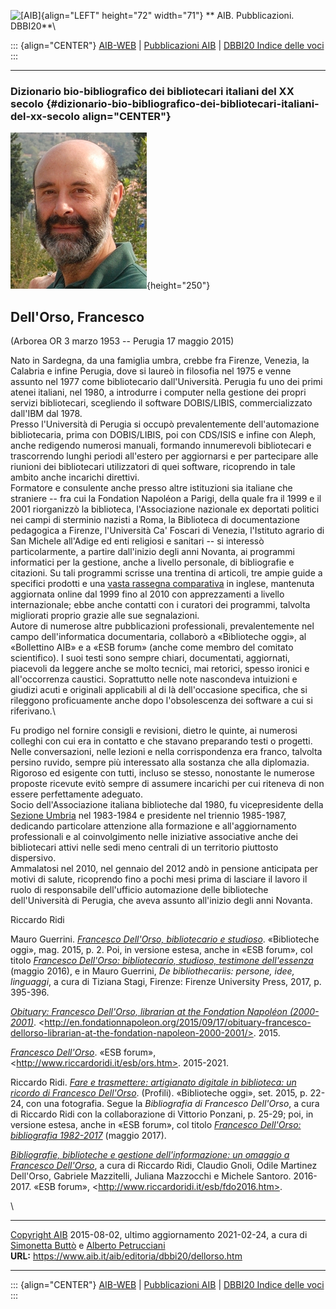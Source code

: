 ![\[AIB\]](/aib/wi/aibv72.gif){align="LEFT" height="72" width="71"}
** AIB. Pubblicazioni. DBBI20**\

::: {align="CENTER"}
[AIB-WEB](/) \| [Pubblicazioni AIB](/pubblicazioni/) \| [DBBI20 Indice
delle voci](dbbi20.htm)
:::

------------------------------------------------------------------------

### Dizionario bio-bibliografico dei bibliotecari italiani del XX secolo {#dizionario-bio-bibliografico-dei-bibliotecari-italiani-del-xx-secolo align="CENTER"}

![\[Ritratto\]](dellorso.jpg){height="250"}

## Dell\'Orso, Francesco

(Arborea OR 3 marzo 1953 -- Perugia 17 maggio 2015)

Nato in Sardegna, da una famiglia umbra, crebbe fra Firenze, Venezia, la
Calabria e infine Perugia, dove si laureò in filosofia nel 1975 e venne
assunto nel 1977 come bibliotecario dall\'Università. Perugia fu uno dei
primi atenei italiani, nel 1980, a introdurre i computer nella gestione
dei propri servizi bibliotecari, scegliendo il software DOBIS/LIBIS,
commercializzato dall\'IBM dal 1978.\
Presso l\'Università di Perugia si occupò prevalentemente
dell\'automazione bibliotecaria, prima con DOBIS/LIBIS, poi con CDS/ISIS
e infine con Aleph, anche redigendo numerosi manuali, formando
innumerevoli bibliotecari e trascorrendo lunghi periodi all\'estero per
aggiornarsi e per partecipare alle riunioni dei bibliotecari
utilizzatori di quei software, ricoprendo in tale ambito anche incarichi
direttivi.\
Formatore e consulente anche presso altre istituzioni sia italiane che
straniere -- fra cui la Fondation Napoléon a Parigi, della quale fra il
1999 e il 2001 riorganizzò la biblioteca, l\'Associazione nazionale ex
deportati politici nei campi di sterminio nazisti a Roma, la Biblioteca
di documentazione pedagogica a Firenze, l\'Università Ca\' Foscari di
Venezia, l\'Istituto agrario di San Michele all\'Adige ed enti religiosi
e sanitari -- si interessò particolarmente, a partire dall\'inizio degli
anni Novanta, ai programmi informatici per la gestione, anche a livello
personale, di bibliografie e citazioni. Su tali programmi scrisse una
trentina di articoli, tre ampie guide a specifici prodotti e una [vasta
rassegna comparativa](http://www.riccardoridi.it/esb/dellorso/bms-dasp/)
in inglese, mantenuta aggiornata online dal 1999 fino al 2010 con
apprezzamenti a livello internazionale; ebbe anche contatti con i
curatori dei programmi, talvolta migliorati proprio grazie alle sue
segnalazioni.\
Autore di numerose altre pubblicazioni professionali, prevalentemente
nel campo dell\'informatica documentaria, collaborò a «Biblioteche
oggi», al «Bollettino AIB» e a «ESB forum» (anche come membro del
comitato scientifico). I suoi testi sono sempre chiari, documentati,
aggiornati, piacevoli da leggere anche se molto tecnici, mai retorici,
spesso ironici e all\'occorrenza caustici. Soprattutto nelle note
nascondeva intuizioni e giudizi acuti e originali applicabili al di là
dell\'occasione specifica, che si rileggono proficuamente anche dopo
l\'obsolescenza dei software a cui si riferivano.\

Fu prodigo nel fornire consigli e revisioni, dietro le quinte, ai
numerosi colleghi con cui era in contatto e che stavano preparando testi
o progetti. Nelle conversazioni, nelle lezioni e nella corrispondenza
era franco, talvolta persino ruvido, sempre più interessato alla
sostanza che alla diplomazia. Rigoroso ed esigente con tutti, incluso se
stesso, nonostante le numerose proposte ricevute evitò sempre di
assumere incarichi per cui riteneva di non essere perfettamente
adeguato.\
Socio dell\'Associazione italiana biblioteche dal 1980, fu
vicepresidente della [Sezione Umbria](/aib/stor/sezioni/umb.htm) nel
1983-1984 e presidente nel triennio 1985-1987, dedicando particolare
attenzione alla formazione e all\'aggiornamento professionali e al
coinvolgimento nelle iniziative associative anche dei bibliotecari
attivi nelle sedi meno centrali di un territorio piuttosto dispersivo.\
Ammalatosi nel 2010, nel gennaio del 2012 andò in pensione anticipata
per motivi di salute, ricoprendo fino a pochi mesi prima di lasciare il
lavoro il ruolo di responsabile dell\'ufficio automazione delle
biblioteche dell\'Università di Perugia, che aveva assunto all\'inizio
degli anni Novanta.

Riccardo Ridi

Mauro Guerrini. *[Francesco Dell\'Orso, bibliotecario e
studioso](https://flore.unifi.it/retrieve/handle/2158/1003251/40747/Dell'Orso_BO_Guerrini.pdf)*.
«Biblioteche oggi», mag. 2015, p. 2. Poi, in versione estesa, anche in
«ESB forum», col titolo [*Francesco Dell\'Orso: bibliotecario, studioso,
testimone
dell\'essenza*](http://www.riccardoridi.it/esb/fdo2016-guerrini.htm)
(maggio 2016), e in Mauro Guerrini, *De bibliothecariis: persone, idee,
linguaggi*, a cura di Tiziana Stagi, Firenze: Firenze University Press,
2017, p. 395-396.

*[Obituary: Francesco Dell\'Orso, librarian at the Fondation Napoléon
(2000-2001)](http://en.fondationnapoleon.org/2015/09/17/obituary-francesco-dellorso-librarian-at-the-fondation-napoleon-2000-2001/)*.
\<http://en.fondationnapoleon.org/2015/09/17/obituary-francesco-dellorso-librarian-at-the-fondation-napoleon-2000-2001/>.
2015.

*[Francesco Dell\'Orso](http://www.riccardoridi.it/esb/ors.htm)*. «ESB
forum», \<http://www.riccardoridi.it/esb/ors.htm>. 2015-2021.

Riccardo Ridi. *[Fare e trasmettere: artigianato digitale in biblioteca:
un ricordo di Francesco
Dell\'Orso](http://www.bibliotecheoggi.it/rivista/article/view/372/313)*.
(Profili). «Biblioteche oggi», set. 2015, p. 22-24, con una fotografia.
Segue la *Bibliografia di Francesco Dell\'Orso*, a cura di Riccardo Ridi
con la collaborazione di Vittorio Ponzani, p. 25-29; poi, in versione
estesa, anche in «ESB forum», col titolo [*Francesco Dell\'Orso:
bibliografia
1982-2017*](http://www.riccardoridi.it/esb/fdo2016-ridi.htm) (maggio
2017).

*[Bibliografie, biblioteche e gestione dell\'informazione: un omaggio a
Francesco Dell\'Orso](http://www.riccardoridi.it/esb/fdo2016.htm)*, a
cura di Riccardo Ridi, Claudio Gnoli, Odile Martinez Dell\'Orso,
Gabriele Mazzitelli, Juliana Mazzocchi e Michele Santoro. 2016-2017.
«ESB forum», \<http://www.riccardoridi.it/esb/fdo2016.htm>.

\

------------------------------------------------------------------------

[Copyright AIB](/su-questo-sito/dichiarazione-di-copyright-aib-web/)
2015-08-02, ultimo aggiornamento 2021-02-24, a cura di [Simonetta
Buttò](/aib/redazione3.htm) e [Alberto
Petrucciani](/su-questo-sito/redazione-aib-web/)\
**URL:** https://www.aib.it/aib/editoria/dbbi20/dellorso.htm

------------------------------------------------------------------------

::: {align="CENTER"}
[AIB-WEB](/) \| [Pubblicazioni AIB](/pubblicazioni/) \| [DBBI20 Indice
delle voci](dbbi20.htm)
:::
